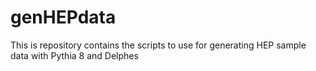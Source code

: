 # genHEPdata

This is repository contains the scripts to use for generating HEP sample data with Pythia 8 and Delphes

